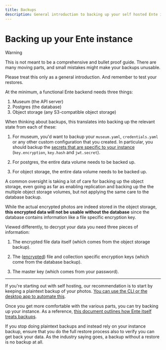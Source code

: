 ```yaml
---
title: Backups
description: General introduction to backing up your self hosted Ente instance
---
```


# Backing up your Ente instance

> [!WARNING]
>
> This is not meant to be a comprehensive and bullet proof guide. There are many
> moving parts, and small mistakes might make your backups unusable.
>
> Please treat this only as a general introduction. And remember to test your
> restores.

At the minimum, a functional Ente backend needs three things:

1. Museum (the API server)
2. Postgres (the database)
3. Object storage (any S3-compatible object storage)

When thinking about backups, this translates into backing up the relevant state
from each of these:

1. For museum, you'd want to backup your `museum.yaml`, `credentials.yaml` or
   any other custom configuration that you created. In particular, you should
   backup the
   [secrets that are specific to your instance](https://github.com/ente-io/ente/blob/74377a93d8e20e969d9a2531f32f577b5f0ef090/server/configurations/local.yaml#L188)
   (`key.encryption`, `key.hash` and `jwt.secret`).

2. For postgres, the entire data volume needs to be backed up.

3. For object storage, the entire data volume needs to be backed up.

A common oversight is taking a lot of care for backing up the object storage,
even going as far as enabling replication and backing up the the multiple object
storage volumes, but not applying the same care to the database backup.

While the actual encrypted photos are indeed stored in the object storage,
**this encrypted data will not be usable without the database** since the
database contains information like a file specific encryption key.

Viewed differently, to decrypt your data you need three pieces of information:

1. The encrypted file data itself (which comes from the object storage backup).

2. The ([encrypted](https://ente.io/architecture/)) file and collection specific
   encryption keys (which come from the database backup).

3. The master key (which comes from your password).

---

If you're starting out with self hosting, our recommendation is to start by
keeping a plaintext backup of your photos.
[You can use the CLI or the desktop app to automate this](/photos/faq/export).

Once you get more comfortable with the various parts, you can try backing up
your instance. As a reference,
[this document outlines how Ente itself treats backups](https://ente.io/reliability).

If you stop doing plaintext backups and instead rely on your instance backup,
ensure that you do the full restore process also to verify you can get back your
data. As the industry saying goes, a backup without a restore is no backup at
all.
